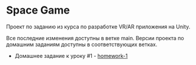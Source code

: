 # Space Game
Проект по заданию из курса по разработке VR/AR приложения на Unity.

Все последние изменения доступны в ветке main. Версии проекта по домашним заданиям доступны в соответствующих ветках. 

- Домашнее задание к уроку #1 - <a href="https://github.com/NFridman/Space-Game/tree/homework-1">homework-1</a>

